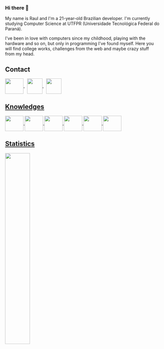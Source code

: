 ### Hi there 👋

My name is Raul and I'm a 21-year-old Brazilian developer. I'm currently studying Computer Science at UTFPR (Universidade Tecnológica Federal do Paraná).

I've been in love with computers since my childhood, playing with the hardware and so on, but only in programming I've found myself. Here you will find college works, challenges from the web and maybe crazy stuff from my head.

## Contact
<a href="https://www.linkedin.com/in/raul-souza-silva-0634b3231/">
  
  <img src="https://cdn.jsdelivr.net/gh/devicons/devicon/icons/linkedin/linkedin-original.svg" align="center" height="50" width="60">
  
</a>
&nbsp;
<a href="https://discordapp.com/users/246318073815105547">
  
  <img src="https://img.icons8.com/color/344/discord--v2.png" align="center" height="50" width="50">
  
</a>
&nbsp;
<a href="https://wa.me/5516996246365/">
  
  <img src="https://upload.wikimedia.org/wikipedia/commons/thumb/6/6b/WhatsApp.svg/64px-WhatsApp.svg.png" align="center" height="50" width="50">

## Knowledges

<div>
  <img src="https://cdn.jsdelivr.net/gh/devicons/devicon/icons/flutter/flutter-original.svg" align="center" height="50" width="60">

  <img src="https://cdn.jsdelivr.net/gh/devicons/devicon/icons/java/java-original-wordmark.svg" align="center" height="50" width="60">
  
  <img src="https://cdn.jsdelivr.net/gh/devicons/devicon/icons/python/python-original-wordmark.svg" align="center" height="50" width="60">
  
  <img src="https://cdn.jsdelivr.net/gh/devicons/devicon/icons/html5/html5-plain-wordmark.svg" align="center" height="50" width="60">
  
  <img src="https://cdn.jsdelivr.net/gh/devicons/devicon/icons/css3/css3-plain-wordmark.svg" align="center" height="50" width="60">
  
  <img src="https://cdn.jsdelivr.net/gh/devicons/devicon/icons/javascript/javascript-original.svg" align="center" height="50" width="60">
</div>

## Statistics

<div align="left">
  <img width="40%" src="https://github-readme-stats.vercel.app/api/top-langs/?username=lilrau&layout=compact&theme=radical">  
</div>
